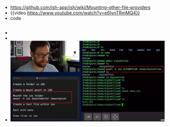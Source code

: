 - https://github.com/ish-app/ish/wiki/Mounting-other-file-providers
- {{video https://www.youtube.com/watch?v=e6IynTRmMQ4}}
- code
  ```
  ```
-
-
- ![Snipaste_2022-05-31_16-58-20.png](../assets/Snipaste_2022-05-31_16-58-20_1653988164461_0.png)